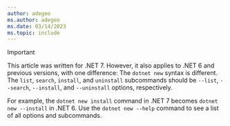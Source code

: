 ```yaml
---
author: adegeo
ms.author: adegeo
ms.date: 03/14/2023
ms.topic: include
---
```


> [!IMPORTANT]
> This article was written for .NET 7. However, it also applies to .NET 6 and previous versions, with one difference: The `dotnet new` syntax is different. The `list`, `search`, `install`, and `uninstall` subcommands should be `--list`, `--search`, `--install`, and `--uninstall` options, respectively.
>
> For example, the `dotnet new install` command in .NET 7 becomes `dotnet new --install` in .NET 6. Use the `dotnet new --help` command to see a list of all options and subcommands.
